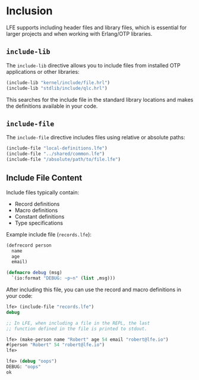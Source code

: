 # Inclusion

LFE supports including header files and library files, which is essential for larger projects and when working with Erlang/OTP libraries.

## `include-lib`

The `include-lib` directive allows you to include files from installed OTP applications or other libraries:

```lisp
(include-lib "kernel/include/file.hrl")
(include-lib "stdlib/include/qlc.hrl")
```

This searches for the include file in the standard library locations and makes the definitions available in your code.

## `include-file`

The `include-file` directive includes files using relative or absolute paths:

```lisp
(include-file "local-definitions.lfe")
(include-file "../shared/common.lfe")
(include-file "/absolute/path/to/file.lfe")
```

## Include File Content

Include files typically contain:

* Record definitions
* Macro definitions
* Constant definitions
* Type specifications

Example include file (`records.lfe`):

```lisp
(defrecord person
  name
  age
  email)

(defmacro debug (msg)
  `(io:format "DEBUG: ~p~n" (list ,msg)))
```

After including this file, you can use the record and macro definitions in your code:

```lisp
lfe> (include-file "records.lfe")
debug

;; In LFE, when including a file in the REPL, the last
;; function defined in the file is printed to stdout.

lfe> (make-person name "Robert" age 54 email "robert@lfe.io")
#(person "Robert" 54 "robert@lfe.io")
lfe>
```

```lisp
lfe> (debug "oops")
DEBUG: "oops"
ok
```
